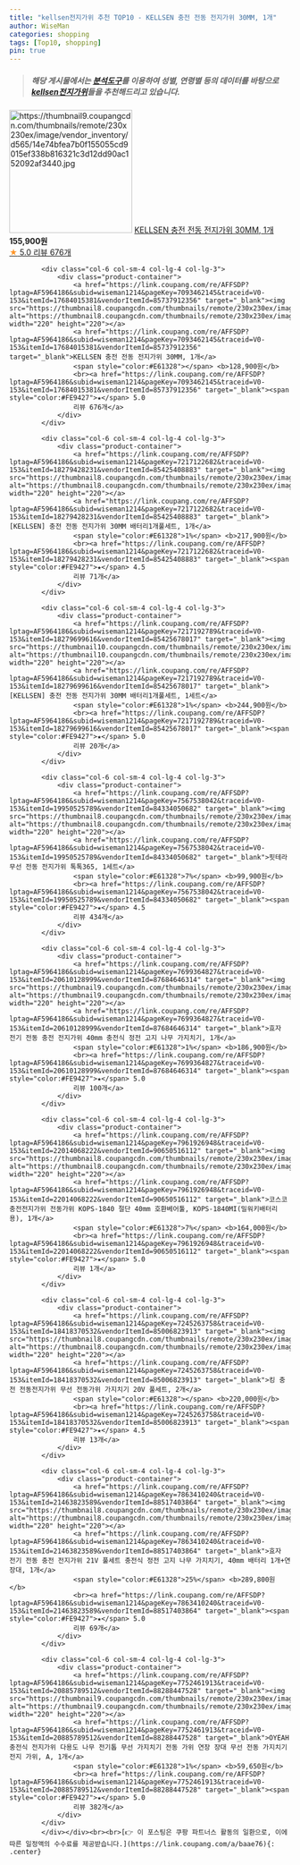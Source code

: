 ```yaml
---
title: "kellsen전지가위 추천 TOP10 - KELLSEN 충전 전동 전지가위 30MM, 1개"
author: WiseMan
categories: shopping
tags: [Top10, shopping]
pin: true
---
```


> ##### 해당 게시물에서는 [**분석도구**](https://itemscout.io/)를 이용하여 **성별**, **연령별** 등의 데이터를 바탕으로 [**kellsen전지가위**](https://link.coupang.com/a/baae76)들을 추천해드리고 있습니다.
<div class="container"><div class="row">
            <div class="col-6 col-sm-4 col-lg-4 col-lg-3">
                <div class="product-container">
                    <a href="https://link.coupang.com/re/AFFSDP?lptag=AF5964186&subid=wiseman1214&pageKey=7093462145&traceid=V0-153&itemId=17684015385&vendorItemId=84849190858" target="_blank"><img src="https://thumbnail9.coupangcdn.com/thumbnails/remote/230x230ex/image/vendor_inventory/d565/14e74bfea7b0f155055cd9015ef338b816321c3d12dd90ac152092af3440.jpg" alt="https://thumbnail9.coupangcdn.com/thumbnails/remote/230x230ex/image/vendor_inventory/d565/14e74bfea7b0f155055cd9015ef338b816321c3d12dd90ac152092af3440.jpg" width="220" height="220"></a>
                    <a href="https://link.coupang.com/re/AFFSDP?lptag=AF5964186&subid=wiseman1214&pageKey=7093462145&traceid=V0-153&itemId=17684015385&vendorItemId=84849190858" target="_blank">KELLSEN 충전 전동 전지가위 30MM, 1개</a>
                    <span style="color:#E61328"></span> <b>155,900원</b>
                    <br><a href="https://link.coupang.com/re/AFFSDP?lptag=AF5964186&subid=wiseman1214&pageKey=7093462145&traceid=V0-153&itemId=17684015385&vendorItemId=84849190858" target="_blank"><span style="color:#FE9427">★</span> 5.0
                    리뷰 676개</a>
                </div>
            </div>
            
            <div class="col-6 col-sm-4 col-lg-4 col-lg-3">
                <div class="product-container">
                    <a href="https://link.coupang.com/re/AFFSDP?lptag=AF5964186&subid=wiseman1214&pageKey=7093462145&traceid=V0-153&itemId=17684015381&vendorItemId=85737912356" target="_blank"><img src="https://thumbnail8.coupangcdn.com/thumbnails/remote/230x230ex/image/vendor_inventory/1fe2/4efc7ab455bdff46a41e75f7af32972663a79867ad83bd043b34888f8cab.jpg" alt="https://thumbnail8.coupangcdn.com/thumbnails/remote/230x230ex/image/vendor_inventory/1fe2/4efc7ab455bdff46a41e75f7af32972663a79867ad83bd043b34888f8cab.jpg" width="220" height="220"></a>
                    <a href="https://link.coupang.com/re/AFFSDP?lptag=AF5964186&subid=wiseman1214&pageKey=7093462145&traceid=V0-153&itemId=17684015381&vendorItemId=85737912356" target="_blank">KELLSEN 충전 전동 전지가위 30MM, 1개</a>
                    <span style="color:#E61328"></span> <b>128,900원</b>
                    <br><a href="https://link.coupang.com/re/AFFSDP?lptag=AF5964186&subid=wiseman1214&pageKey=7093462145&traceid=V0-153&itemId=17684015381&vendorItemId=85737912356" target="_blank"><span style="color:#FE9427">★</span> 5.0
                    리뷰 676개</a>
                </div>
            </div>
            
            <div class="col-6 col-sm-4 col-lg-4 col-lg-3">
                <div class="product-container">
                    <a href="https://link.coupang.com/re/AFFSDP?lptag=AF5964186&subid=wiseman1214&pageKey=7217122682&traceid=V0-153&itemId=18279428231&vendorItemId=85425408883" target="_blank"><img src="https://thumbnail8.coupangcdn.com/thumbnails/remote/230x230ex/image/vendor_inventory/8b33/6da80c7dc4a4bf8003c57ca20fd95a885af10f9263e2fbed0b47532ba540.jpg" alt="https://thumbnail8.coupangcdn.com/thumbnails/remote/230x230ex/image/vendor_inventory/8b33/6da80c7dc4a4bf8003c57ca20fd95a885af10f9263e2fbed0b47532ba540.jpg" width="220" height="220"></a>
                    <a href="https://link.coupang.com/re/AFFSDP?lptag=AF5964186&subid=wiseman1214&pageKey=7217122682&traceid=V0-153&itemId=18279428231&vendorItemId=85425408883" target="_blank">[KELLSEN] 충전 전동 전지가위 30MM 배터리1개풀세트, 1개</a>
                    <span style="color:#E61328">1%</span> <b>217,900원</b>
                    <br><a href="https://link.coupang.com/re/AFFSDP?lptag=AF5964186&subid=wiseman1214&pageKey=7217122682&traceid=V0-153&itemId=18279428231&vendorItemId=85425408883" target="_blank"><span style="color:#FE9427">★</span> 4.5
                    리뷰 71개</a>
                </div>
            </div>
            
            <div class="col-6 col-sm-4 col-lg-4 col-lg-3">
                <div class="product-container">
                    <a href="https://link.coupang.com/re/AFFSDP?lptag=AF5964186&subid=wiseman1214&pageKey=7217192789&traceid=V0-153&itemId=18279699616&vendorItemId=85425678017" target="_blank"><img src="https://thumbnail10.coupangcdn.com/thumbnails/remote/230x230ex/image/vendor_inventory/4f08/0a4f1674118e601fb8de1977867fa4ab8ff2882a1fabd57c88bcba7dd5f7.jpg" alt="https://thumbnail10.coupangcdn.com/thumbnails/remote/230x230ex/image/vendor_inventory/4f08/0a4f1674118e601fb8de1977867fa4ab8ff2882a1fabd57c88bcba7dd5f7.jpg" width="220" height="220"></a>
                    <a href="https://link.coupang.com/re/AFFSDP?lptag=AF5964186&subid=wiseman1214&pageKey=7217192789&traceid=V0-153&itemId=18279699616&vendorItemId=85425678017" target="_blank">[KELLSEN] 충전 전동 전지가위 30MM 배터리1개풀세트, 1세트</a>
                    <span style="color:#E61328">1%</span> <b>244,900원</b>
                    <br><a href="https://link.coupang.com/re/AFFSDP?lptag=AF5964186&subid=wiseman1214&pageKey=7217192789&traceid=V0-153&itemId=18279699616&vendorItemId=85425678017" target="_blank"><span style="color:#FE9427">★</span> 5.0
                    리뷰 20개</a>
                </div>
            </div>
            
            <div class="col-6 col-sm-4 col-lg-4 col-lg-3">
                <div class="product-container">
                    <a href="https://link.coupang.com/re/AFFSDP?lptag=AF5964186&subid=wiseman1214&pageKey=7567538042&traceid=V0-153&itemId=19950525789&vendorItemId=84334050682" target="_blank"><img src="https://thumbnail8.coupangcdn.com/thumbnails/remote/230x230ex/image/vendor_inventory/0e4b/33454923caeffddaeba0cc8a84f547dc389ebc45ea51d747c7ea4066eb70.jpg" alt="https://thumbnail8.coupangcdn.com/thumbnails/remote/230x230ex/image/vendor_inventory/0e4b/33454923caeffddaeba0cc8a84f547dc389ebc45ea51d747c7ea4066eb70.jpg" width="220" height="220"></a>
                    <a href="https://link.coupang.com/re/AFFSDP?lptag=AF5964186&subid=wiseman1214&pageKey=7567538042&traceid=V0-153&itemId=19950525789&vendorItemId=84334050682" target="_blank">핏테라 무선 전동 전지가위 톡톡365, 1세트</a>
                    <span style="color:#E61328">7%</span> <b>99,900원</b>
                    <br><a href="https://link.coupang.com/re/AFFSDP?lptag=AF5964186&subid=wiseman1214&pageKey=7567538042&traceid=V0-153&itemId=19950525789&vendorItemId=84334050682" target="_blank"><span style="color:#FE9427">★</span> 4.5
                    리뷰 434개</a>
                </div>
            </div>
            
            <div class="col-6 col-sm-4 col-lg-4 col-lg-3">
                <div class="product-container">
                    <a href="https://link.coupang.com/re/AFFSDP?lptag=AF5964186&subid=wiseman1214&pageKey=7699364827&traceid=V0-153&itemId=20610128999&vendorItemId=87684646314" target="_blank"><img src="https://thumbnail9.coupangcdn.com/thumbnails/remote/230x230ex/image/vendor_inventory/f72f/9eb5d61391873c0fbbdbdee5884ad61f7e8b26f44062cff799a6993008de.png" alt="https://thumbnail9.coupangcdn.com/thumbnails/remote/230x230ex/image/vendor_inventory/f72f/9eb5d61391873c0fbbdbdee5884ad61f7e8b26f44062cff799a6993008de.png" width="220" height="220"></a>
                    <a href="https://link.coupang.com/re/AFFSDP?lptag=AF5964186&subid=wiseman1214&pageKey=7699364827&traceid=V0-153&itemId=20610128999&vendorItemId=87684646314" target="_blank">효자 전기 전동 충전 전지가위 40mm 충전식 정전 고지 나무 가지치기, 1개</a>
                    <span style="color:#E61328">1%</span> <b>186,900원</b>
                    <br><a href="https://link.coupang.com/re/AFFSDP?lptag=AF5964186&subid=wiseman1214&pageKey=7699364827&traceid=V0-153&itemId=20610128999&vendorItemId=87684646314" target="_blank"><span style="color:#FE9427">★</span> 5.0
                    리뷰 100개</a>
                </div>
            </div>
            
            <div class="col-6 col-sm-4 col-lg-4 col-lg-3">
                <div class="product-container">
                    <a href="https://link.coupang.com/re/AFFSDP?lptag=AF5964186&subid=wiseman1214&pageKey=7961926948&traceid=V0-153&itemId=22014068222&vendorItemId=90650516112" target="_blank"><img src="https://thumbnail8.coupangcdn.com/thumbnails/remote/230x230ex/image/vendor_inventory/f756/6218f52cf6ca9e1a5993a609f8244e39d7a7e1cc7bf9ed7a9da58cb0499e.jpeg" alt="https://thumbnail8.coupangcdn.com/thumbnails/remote/230x230ex/image/vendor_inventory/f756/6218f52cf6ca9e1a5993a609f8244e39d7a7e1cc7bf9ed7a9da58cb0499e.jpeg" width="220" height="220"></a>
                    <a href="https://link.coupang.com/re/AFFSDP?lptag=AF5964186&subid=wiseman1214&pageKey=7961926948&traceid=V0-153&itemId=22014068222&vendorItemId=90650516112" target="_blank">코스코 충전전지가위 전동가위 KOPS-1840 절단 40mm 호환베어툴, KOPS-1840MI(밀워키배터리용), 1개</a>
                    <span style="color:#E61328">7%</span> <b>164,000원</b>
                    <br><a href="https://link.coupang.com/re/AFFSDP?lptag=AF5964186&subid=wiseman1214&pageKey=7961926948&traceid=V0-153&itemId=22014068222&vendorItemId=90650516112" target="_blank"><span style="color:#FE9427">★</span> 5.0
                    리뷰 1개</a>
                </div>
            </div>
            
            <div class="col-6 col-sm-4 col-lg-4 col-lg-3">
                <div class="product-container">
                    <a href="https://link.coupang.com/re/AFFSDP?lptag=AF5964186&subid=wiseman1214&pageKey=7245263758&traceid=V0-153&itemId=18418370532&vendorItemId=85006823913" target="_blank"><img src="https://thumbnail8.coupangcdn.com/thumbnails/remote/230x230ex/image/vendor_inventory/875a/2bae763cd430275fc0c14c0096ce12d0e00726d29f92a272b0b1c83396e6.jpg" alt="https://thumbnail8.coupangcdn.com/thumbnails/remote/230x230ex/image/vendor_inventory/875a/2bae763cd430275fc0c14c0096ce12d0e00726d29f92a272b0b1c83396e6.jpg" width="220" height="220"></a>
                    <a href="https://link.coupang.com/re/AFFSDP?lptag=AF5964186&subid=wiseman1214&pageKey=7245263758&traceid=V0-153&itemId=18418370532&vendorItemId=85006823913" target="_blank">킹 충전 전동전지가위 무선 전동가위 가지치기 20V 풀세트, 2개</a>
                    <span style="color:#E61328"></span> <b>220,000원</b>
                    <br><a href="https://link.coupang.com/re/AFFSDP?lptag=AF5964186&subid=wiseman1214&pageKey=7245263758&traceid=V0-153&itemId=18418370532&vendorItemId=85006823913" target="_blank"><span style="color:#FE9427">★</span> 4.5
                    리뷰 13개</a>
                </div>
            </div>
            
            <div class="col-6 col-sm-4 col-lg-4 col-lg-3">
                <div class="product-container">
                    <a href="https://link.coupang.com/re/AFFSDP?lptag=AF5964186&subid=wiseman1214&pageKey=7863410240&traceid=V0-153&itemId=21463823589&vendorItemId=88517403864" target="_blank"><img src="https://thumbnail8.coupangcdn.com/thumbnails/remote/230x230ex/image/vendor_inventory/4707/c4b52aea62a766e9dd88c67c285c6a90c57e59067ae8540857911bb86cf3.png" alt="https://thumbnail8.coupangcdn.com/thumbnails/remote/230x230ex/image/vendor_inventory/4707/c4b52aea62a766e9dd88c67c285c6a90c57e59067ae8540857911bb86cf3.png" width="220" height="220"></a>
                    <a href="https://link.coupang.com/re/AFFSDP?lptag=AF5964186&subid=wiseman1214&pageKey=7863410240&traceid=V0-153&itemId=21463823589&vendorItemId=88517403864" target="_blank">효자 전기 전동 충전 전지가위 21V 풀세트 충전식 정전 고지 나무 가지치기, 40mm 배터리 1개+연장대, 1개</a>
                    <span style="color:#E61328">25%</span> <b>289,800원</b>
                    <br><a href="https://link.coupang.com/re/AFFSDP?lptag=AF5964186&subid=wiseman1214&pageKey=7863410240&traceid=V0-153&itemId=21463823589&vendorItemId=88517403864" target="_blank"><span style="color:#FE9427">★</span> 5.0
                    리뷰 69개</a>
                </div>
            </div>
            
            <div class="col-6 col-sm-4 col-lg-4 col-lg-3">
                <div class="product-container">
                    <a href="https://link.coupang.com/re/AFFSDP?lptag=AF5964186&subid=wiseman1214&pageKey=7752461913&traceid=V0-153&itemId=20885789512&vendorItemId=88288447528" target="_blank"><img src="https://thumbnail9.coupangcdn.com/thumbnails/remote/230x230ex/image/vendor_inventory/95d4/c9632a1fe884d2cb7e22855f9740abe2f0a7380de6045afd33f9e4f3d2a5.jpg" alt="https://thumbnail9.coupangcdn.com/thumbnails/remote/230x230ex/image/vendor_inventory/95d4/c9632a1fe884d2cb7e22855f9740abe2f0a7380de6045afd33f9e4f3d2a5.jpg" width="220" height="220"></a>
                    <a href="https://link.coupang.com/re/AFFSDP?lptag=AF5964186&subid=wiseman1214&pageKey=7752461913&traceid=V0-153&itemId=20885789512&vendorItemId=88288447528" target="_blank">OYEAH 충전식 전지가위 다용도 나무 전기톱 무선 가지치기 전동 가위 연장 장대 무선 전동 가지치기 전지 가위, A, 1개</a>
                    <span style="color:#E61328">1%</span> <b>59,650원</b>
                    <br><a href="https://link.coupang.com/re/AFFSDP?lptag=AF5964186&subid=wiseman1214&pageKey=7752461913&traceid=V0-153&itemId=20885789512&vendorItemId=88288447528" target="_blank"><span style="color:#FE9427">★</span> 5.0
                    리뷰 382개</a>
                </div>
            </div>
            </div></div><br><br>[👉 이 포스팅은 쿠팡 파트너스 활동의 일환으로, 이에 따른 일정액의 수수료를 제공받습니다.](https://link.coupang.com/a/baae76){: .center}